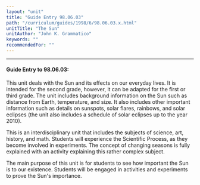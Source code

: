 ```yaml
---
layout: "unit"
title: "Guide Entry 98.06.03"
path: "/curriculum/guides/1998/6/98.06.03.x.html"
unitTitle: "The Sun"
unitAuthor: "John K. Grammatico"
keywords: ""
recommendedFor: ""
---
```

<body>
<hr/>
<h4>
Guide Entry to 98.06.03:
</h4>
<p>This unit deals with the Sun and its effects on our everyday lives. It is intended for the second grade, however, it can be adapted for the first or third grade. The unit includes background information on the Sun such as distance from Earth, temperature, and size. It also includes other important information such as details on sunspots, solar flares, rainbows, and solar eclipses (the unit also includes a schedule of solar eclipses up to the year 2010).</p>
<p>
This is an interdisciplinary unit that includes the subjects of science, art, history, and math. Students will experience the Scientific Process, as they become involved in experiments. The concept of changing seasons is fully explained with an activity explaining this rather complex subject.
</p>
<p>
The main purpose of this unit is for students to see how important the Sun is to our existence. Students will be engaged in activities and experiments to prove the Sun's importance.
</p>
</body>

